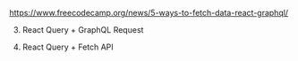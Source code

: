 https://www.freecodecamp.org/news/5-ways-to-fetch-data-react-graphql/

3. React Query + GraphQL Request

5. React Query + Fetch API